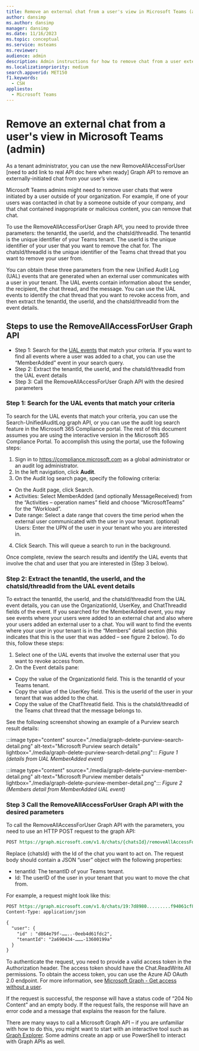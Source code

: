 ```yaml
---
title: Remove an external chat from a user's view in Microsoft Teams (admin)
author: dansimp
ms.author: dansimp
manager: dansimp
ms.date: 11/16/2023
ms.topic: conceptual
ms.service: msteams
ms.reviewer: 
audience: admin
description: Admin instructions for how to remove chat from a user external to an organization
ms.localizationpriority: medium
search.appverid: MET150
f1.keywords:
  - CSH
appliesto: 
  - Microsoft Teams
---
```


# Remove an external chat from a user's view in Microsoft Teams (admin)
As a tenant administrator, you can use the new RemoveAllAccessForUser [need to add link to real API doc here when ready] Graph API to remove an externally-initiated chat from your user’s view.  

Microsoft Teams admins might need to remove user chats that were initiated by a user outside of your organization.  For example, if one of your users was contacted in chat by a someone outside of your company, and that chat contained inappropriate or malicious content, you can remove that chat.

To use the RemoveAllAccessForUser Graph API, you need to provide three parameters: the tenantId, the userId, and the chatsId/threadId. The tenantId is the unique identifier of your Teams tenant. The userId is the unique identifier of your user that you want to remove the chat for. The chatsId/threadId is the unique identifier of the Teams chat thread that you want to remove your user from. 

You can obtain these three parameters from the new Unified Audit Log (UAL) events that are generated when an external user communicates with a user in your tenant. The UAL events contain information about the sender, the recipient, the chat thread, and the message. You can use the UAL events to identify the chat thread that you want to revoke access from, and then extract the tenantId, the userId, and the chatsId/threadId from the event details. 

## Steps to use the RemoveAllAccessForUser Graph API
- Step 1: Search for the [UAL events](/purview/audit-teams-audit-log-events.md) that match your criteria.  If you want to find all events where a user was added to a chat, you can use the “MemberAdded” event in your search query. 
- Step 2: Extract the tenantId, the userId, and the chatsId/threadId from the UAL event details 
- Step 3: Call the RemoveAllAccessForUser Graph API with the desired parameters 

### Step 1: Search for the UAL events that match your criteria 
To search for the UAL events that match your criteria, you can use the Search-UnifiedAuditLog graph API, or you can use the audit log search feature in the Microsoft 365 Compliance portal. The rest of this document assumes you are using the interactive version in the Microsoft 365 Compliance Portal.  To accomplish this using the portal, use the following steps: 

1. Sign in to https://compliance.microsoft.com as a global administrator or an audit log administrator. 
2. In the left navigation, click **Audit**.
3. On the Audit log search page, specify the following criteria:

  - On the Audit page, click Search.
  - Activities: Select MemberAdded (and optionally MessageReceived) from the “Activities – operation names” field and choose “MicrosoftTeams” for the “Workload”.
  - Date range: Select a date range that covers the time period when the external user communicated with the user in your tenant.
(optional) Users: Enter the UPN of the user in your tenant who you are interested in.

4. Click Search.  This will queue a search to run in the background. 

Once complete, review the search results and identify the UAL events that involve the chat and user that you are interested in (Step 3 below). 

### Step 2: Extract the tenantId, the userId, and the chatsId/threadId from the UAL event details 
To extract the tenantId, the userId, and the chatsId/threadId from the UAL event details, you can use the OrganizationId, UserKey, and ChatThreadId fields of the event.  If you searched for the MemberAdded event, you may see events where your users were added to an external chat and also where your users added an external user to a chat.  You will want to find the events where your user in your tenant is in the “Members” detail section (this indicates that this is the user that was added – see figure 2 below).  To do this, follow these steps: 

1. Select one of the UAL events that involve the external user that you want to revoke access from. 
2. On the Event details pane: 

  - Copy the value of the OrganizationId field. This is the tenantId of your Teams tenant. 
  - Copy the value of the UserKey field. This is the userId of the user in your tenant that was added to the chat.  
  - Copy the value of the ChatThreatId field. This is the chatsId/threadId of the Teams chat thread that the message belongs to. 

See the following screenshot showing an example of a Purview search result details:

:::image type="content" source="./media/graph-delete-purview-search-detail.png" alt-text="Microsoft Purview search details" lightbox="./media/graph-delete-purview-search-detail.png":::
*Figure 1 (details from UAL MemberAdded event)*

:::image type="content" source="./media/graph-delete-purview-member-detail.png" alt-text="Microsoft Purview member details" lightbox="./media/graph-delete-purview-member-detail.png":::
*Figure 2 (Members detail from MemberAdded UAL event)*

### Step 3 Call the RemoveAllAccessForUser Graph API with the desired parameters 
To call the RemoveAllAccessForUser Graph API with the parameters, you need to use an HTTP POST request to the graph API:

```rest
POST https://graph.microsoft.com/v1.0/chats/{chatsId}/removeAllAccessForUser 
```

Replace {chatsId} with the Id of the chat you want to act on.  The request body should contain a JSON “user” object with the following properties: 

 - tenantId: The tenantID of your Teams tenant. 
 - Id: The userID of the user in your tenant that you want to move the chat from. 

For example, a request might look like this: 

```rest
POST https://graph.microsoft.com/v1.0/chats/19:7d8980.........f94061cf8c2@unq.gbl.spaces/removeAllAccessForUser 
Content-Type: application/json 

{ 
  "user": { 
    "id" : "d864e79f-……..-0eeb4d61fdc2", 
    "tenantId": "2a690434-………-13600199a" 
  } 
} 
```

To authenticate the request, you need to provide a valid access token in the Authorization header. The access token should have the Chat.ReadWrite.All permissions. To obtain the access token, you can use the Azure AD OAuth 2.0 endpoint. For more information, see [Microsoft Graph - Get access without a user](/graph/auth-v2-service). 

If the request is successful, the response will have a status code of “204 No Content” and an empty body. If the request fails, the response will have an error code and a message that explains the reason for the failure. 

There are many ways to call a Microsoft Graph API – if you are unfamiliar with how to do this, you might want to start with an interactive tool such as [Graph Explorer](/graph/graph-explorer/graph-explorer-overview).  Some admins create an app or use PowerShell to interact with Graph APIs as well. 